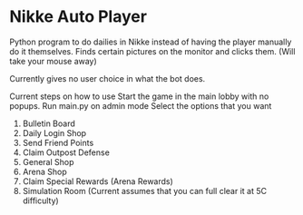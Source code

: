 # Nikke Auto Player
 Python program to do dailies in Nikke instead of having the player manually do it themselves. 
 Finds certain pictures on the monitor and clicks them. (Will take your mouse away)
 
 Currently gives no user choice in what the bot does.
 
 Current steps on how to use
 Start the game in the main lobby with no popups.
 Run main.py on admin mode
 Select the options that you want
1. Bulletin Board
2. Daily Login Shop
3. Send Friend Points
4. Claim Outpost Defense
5. General Shop
6. Arena Shop
7. Claim Special Rewards (Arena Rewards)
8. Simulation Room (Current assumes that you can full clear it at 5C difficulty)
